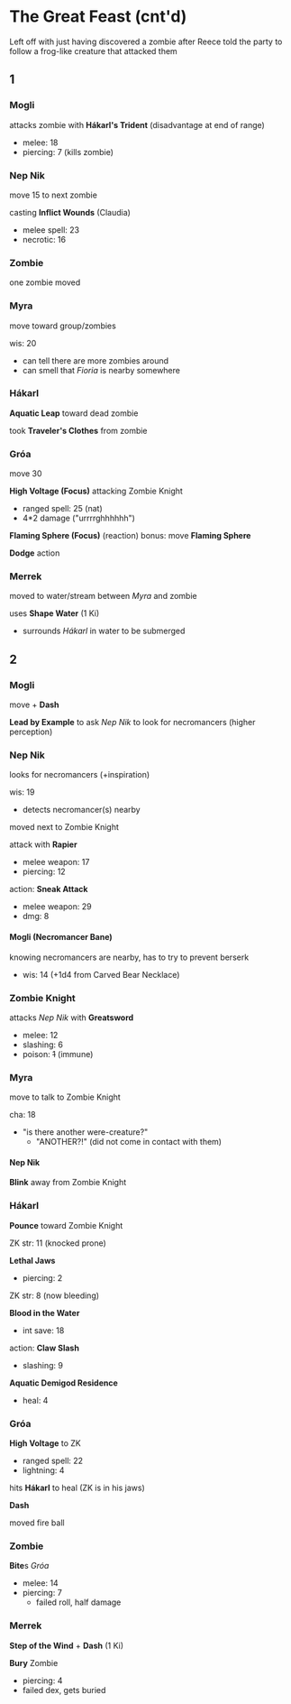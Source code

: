 # The Great Feast (cnt'd)
Left off with just having discovered a zombie after Reece told the party to follow a frog-like creature that attacked them

## 1

### Mogli
attacks zombie with **Hákarl's Trident** (disadvantage at end of range)
- melee: 18
- piercing: 7 (kills zombie)

### Nep Nik
move 15 to next zombie

casting **Inflict Wounds** (Claudia)
- melee spell: 23
- necrotic: 16

### Zombie
one zombie moved

### Myra
move toward group/zombies

wis: 20
- can tell there are more zombies around
- can smell that *Fioria* is nearby somewhere

### Hákarl
**Aquatic Leap** toward dead zombie

took **Traveler's Clothes** from zombie

### Gróa
move 30

**High Voltage (Focus)** attacking Zombie Knight
- ranged spell: 25 (nat)
- 4\*2 damage ("urrrrghhhhhh")

**Flaming Sphere (Focus)** (reaction)
bonus: move **Flaming Sphere**

**Dodge** action

### Merrek
moved to water/stream between *Myra* and zombie

uses **Shape Water** (1 Ki)
- surrounds *Hákarl* in water to be submerged

## 2

### Mogli
move + **Dash**

**Lead by Example** to ask *Nep Nik* to look for necromancers (higher perception)

### Nep Nik
looks for necromancers (+inspiration)

wis: 19
- detects necromancer(s) nearby

moved next to Zombie Knight

attack with **Rapier**
- melee weapon: 17
- piercing: 12

action: **Sneak Attack**
- melee weapon: 29
- dmg: 8

#### Mogli (Necromancer Bane)
knowing necromancers are nearby, has to try to prevent berserk
- wis: 14 (+1d4 from Carved Bear Necklace)

### Zombie Knight
attacks *Nep Nik* with **Greatsword**
- melee: 12
- slashing: 6
- poison: ~~1~~ (immune)

### Myra
move to talk to Zombie Knight

cha: 18
- "is there another were-creature?"
    - "ANOTHER?!" (did not come in contact with them)

#### Nep Nik
**Blink** away from Zombie Knight

### Hákarl
**Pounce** toward Zombie Knight

ZK str: 11 (knocked prone)

**Lethal Jaws**
- piercing: 2

ZK str: 8 (now bleeding)

**Blood in the Water**
- int save: 18

action: **Claw Slash**
- slashing: 9

**Aquatic Demigod Residence**
- heal: 4

### Gróa
**High Voltage** to ZK
- ranged spell: 22
- lightning: 4

hits **Hákarl** to heal (ZK is in his jaws)

**Dash**

moved fire ball

### Zombie
**Bite**s *Gróa*
- melee: 14
- piercing: 7
    - failed roll, half damage

### Merrek
**Step of the Wind** + **Dash** (1 Ki)

**Bury** Zombie
- piercing: 4
- failed dex, gets buried
